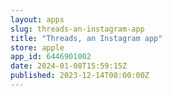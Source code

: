 ```yaml
---
layout: apps
slug: threads-an-instagram-app
title: "Threads, an Instagram app"
store: apple
app_id: 6446901002
date: 2024-01-08T15:59:15Z
published: 2023-12-14T08:00:00Z
---
```

